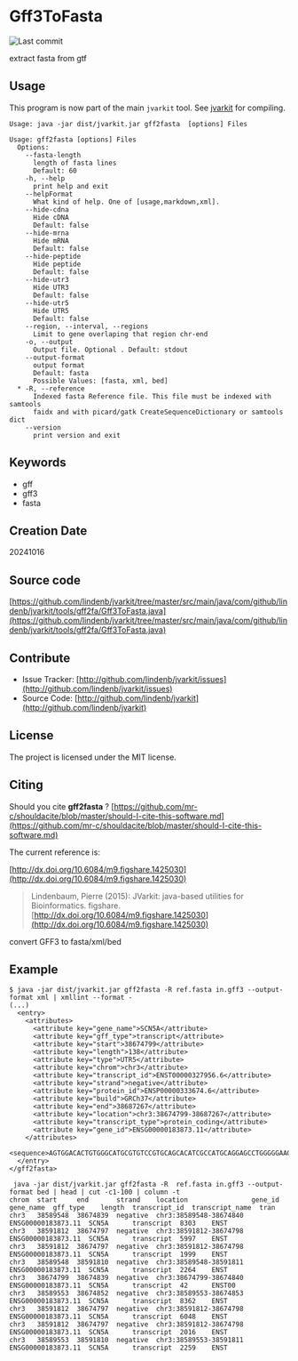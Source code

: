 # Gff3ToFasta

![Last commit](https://img.shields.io/github/last-commit/lindenb/jvarkit.png)

extract fasta from gtf


## Usage


This program is now part of the main `jvarkit` tool. See [jvarkit](JvarkitCentral.md) for compiling.


```
Usage: java -jar dist/jvarkit.jar gff2fasta  [options] Files

Usage: gff2fasta [options] Files
  Options:
    --fasta-length
      length of fasta lines
      Default: 60
    -h, --help
      print help and exit
    --helpFormat
      What kind of help. One of [usage,markdown,xml].
    --hide-cdna
      Hide cDNA
      Default: false
    --hide-mrna
      Hide mRNA
      Default: false
    --hide-peptide
      Hide peptide
      Default: false
    --hide-utr3
      Hide UTR3
      Default: false
    --hide-utr5
      Hide UTR5
      Default: false
    --region, --interval, --regions
      Limit to gene overlaping that region chr-end
    -o, --output
      Output file. Optional . Default: stdout
    --output-format
      output format
      Default: fasta
      Possible Values: [fasta, xml, bed]
  * -R, --reference
      Indexed fasta Reference file. This file must be indexed with samtools 
      faidx and with picard/gatk CreateSequenceDictionary or samtools dict
    --version
      print version and exit

```


## Keywords

 * gff
 * gff3
 * fasta



## Creation Date

20241016

## Source code 

[https://github.com/lindenb/jvarkit/tree/master/src/main/java/com/github/lindenb/jvarkit/tools/gff2fa/Gff3ToFasta.java](https://github.com/lindenb/jvarkit/tree/master/src/main/java/com/github/lindenb/jvarkit/tools/gff2fa/Gff3ToFasta.java)


## Contribute

- Issue Tracker: [http://github.com/lindenb/jvarkit/issues](http://github.com/lindenb/jvarkit/issues)
- Source Code: [http://github.com/lindenb/jvarkit](http://github.com/lindenb/jvarkit)

## License

The project is licensed under the MIT license.

## Citing

Should you cite **gff2fasta** ? [https://github.com/mr-c/shouldacite/blob/master/should-I-cite-this-software.md](https://github.com/mr-c/shouldacite/blob/master/should-I-cite-this-software.md)

The current reference is:

[http://dx.doi.org/10.6084/m9.figshare.1425030](http://dx.doi.org/10.6084/m9.figshare.1425030)

> Lindenbaum, Pierre (2015): JVarkit: java-based utilities for Bioinformatics. figshare.
> [http://dx.doi.org/10.6084/m9.figshare.1425030](http://dx.doi.org/10.6084/m9.figshare.1425030)


convert GFF3 to fasta/xml/bed

## Example
```
$ java -jar dist/jvarkit.jar gff2fasta -R ref.fasta in.gff3 --output-format xml | xmllint --format -
(...)
  <entry>
    <attributes>
      <attribute key="gene_name">SCN5A</attribute>
      <attribute key="gff_type">transcript</attribute>
      <attribute key="start">38674799</attribute>
      <attribute key="length">138</attribute>
      <attribute key="type">UTR5</attribute>
      <attribute key="chrom">chr3</attribute>
      <attribute key="transcript_id">ENST00000327956.6</attribute>
      <attribute key="strand">negative</attribute>
      <attribute key="protein_id">ENSP00000333674.6</attribute>
      <attribute key="build">GRCh37</attribute>
      <attribute key="end">38687267</attribute>
      <attribute key="location">chr3:38674799-38687267</attribute>
      <attribute key="transcript_type">protein_coding</attribute>
      <attribute key="gene_id">ENSG00000183873.11</attribute>
    </attributes>
    <sequence>AGTGGACACTGTGGGCATGCGTGTCCGTGCAGCACATCGCCATGCAGGAGCCTGGGGGAAGGCCTTTCCCTCAGTGAGGGCTGCAGCTTCCCCACAGGCAACGTGAGGAGAGCCTGTGCCCAGAAGCAGGATGAGAAG</sequence>
  </entry>
</gff2fasta>

 java -jar dist/jvarkit.jar gff2fasta -R  ref.fasta in.gff3 --output-format bed | head | cut -c1-100 | column -t
chrom  start     end       strand    location                gene_id             gene_name  gff_type    length  transcript_id  transcript_name  tran
chr3   38589548  38674839  negative  chr3:38589548-38674840  ENSG00000183873.11  SCN5A      transcript  8303    ENST                            
chr3   38591812  38674797  negative  chr3:38591812-38674798  ENSG00000183873.11  SCN5A      transcript  5997    ENST                            
chr3   38591812  38674797  negative  chr3:38591812-38674798  ENSG00000183873.11  SCN5A      transcript  1999    ENST                            
chr3   38589548  38591810  negative  chr3:38589548-38591811  ENSG00000183873.11  SCN5A      transcript  2264    ENST                            
chr3   38674799  38674839  negative  chr3:38674799-38674840  ENSG00000183873.11  SCN5A      transcript  42      ENST00                          
chr3   38589553  38674852  negative  chr3:38589553-38674853  ENSG00000183873.11  SCN5A      transcript  8362    ENST                            
chr3   38591812  38674797  negative  chr3:38591812-38674798  ENSG00000183873.11  SCN5A      transcript  6048    ENST                            
chr3   38591812  38674797  negative  chr3:38591812-38674798  ENSG00000183873.11  SCN5A      transcript  2016    ENST                            
chr3   38589553  38591810  negative  chr3:38589553-38591811  ENSG00000183873.11  SCN5A      transcript  2259    ENST                            



```

